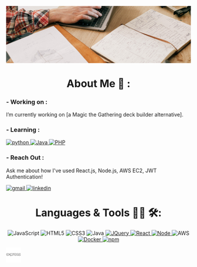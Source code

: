 <div align="center">
<img alt="Banner" align="center" src="https://github.com/cmccurd/cmccurd/blob/main/BG.jpg">
</div>

<h1 align="center" >About Me 💬 :</h1>

### - Working on :
I’m currently working on [a Magic the Gathering deck builder alternative].

### - Learning :
<a href="https://www.python.org/">
  <img src="https://github.com/cmccurd/ColoredBadges/blob/master/svg/dev/languages/python.svg" alt="python" style="vertical-align:top margin:6px 4px">
</a>
<a href="https://www.java.com/en/">
  <img src="https://github.com/cmccurd/ColoredBadges/blob/master/svg/dev/languages/java.svg" alt="Java" style="vertical-align:top margin:6px 4px">
</a>
<a href="https://www.php.net/">
  <img src="https://github.com/cmccurd/ColoredBadges/blob/master/svg/dev/languages/php.svg" alt="PHP" style="vertical-align:top margin:6px 4px">
</a>

### - Reach Out :
Ask me about how I've used React.js, Node.js, AWS EC2, JWT Authentication!
</br>

<a href="mailto:cam.alex.mccurdy@gmail.com">
  <img src="https://github.com/cmccurd/ColoredBadges/blob/master/svg/social/gmail.svg" alt="gmail" style="vertical-align:top margin:6px 4px">
</a>
<a href="https://www.linkedin.com/in/cmccurd/">
  <img src="https://github.com/cmccurd/ColoredBadges/blob/master/svg/social/linkedin.svg" alt="linkedin" style="vertical-align:top margin:6px 4px">
</a>

<h1 align="center" >Languages & Tools 👨‍💻 🛠:</h1>

<p align="center">
<!-- For more icons please follow  https://github.com/MikeCodesDotNET/ColoredBadges -->

  <img src="https://github.com/cmccurd/ColoredBadges/blob/master/svg/dev/languages/js.svg" alt="JavaScript" style="vertical-align:top margin:6px 4px">
  <img src="https://github.com/cmccurd/ColoredBadges/blob/master/svg/dev/languages/html.svg" alt="HTML5" style="vertical-align:top margin:6px 4px">
  <img src="https://github.com/cmccurd/ColoredBadges/blob/master/svg/dev/languages/css3.svg" alt="CSS3" style="vertical-align:top margin:6px 4px">
  <img src="https://github.com/cmccurd/ColoredBadges/blob/master/svg/dev/languages/java.svg" alt="Java" style="vertical-align:top margin:6px 4px">
  <a href="https://jquery.com/">
    <img src="https://github.com/cmccurd/ColoredBadges/blob/master/svg/dev/frameworks/jquery.svg" alt="JQuery" style="vertical-align:top margin:6px 4px">
  </a>  
  <a href="https://reactjs.org/">
    <img src="https://github.com/cmccurd/ColoredBadges/blob/master/svg/dev/frameworks/react.svg" alt="React" style="vertical-align:top margin:6px 4px">
  </a>  
  <a href="https://nodejs.dev/">
    <img src="https://github.com/cmccurd/ColoredBadges/blob/master/svg/dev/frameworks/nodejs.svg" alt="Node" style="vertical-align:top margin:6px 4px">
  </a>  
  <img src="https://github.com/cmccurd/ColoredBadges/blob/master/svg/dev/services/aws.svg" alt="AWS" style="vertical-align:top margin:6px 4px">
  <a href="https://hub.docker.com/">
    <img src="https://github.com/cmccurd/ColoredBadges/blob/master/svg/dev/tools/docker.svg" alt="Docker" style="vertical-align:top margin:6px 4px">
  </a>  
  <a href="https://www.npmjs.com">
    <img src="https://github.com/cmccurd/ColoredBadges/blob/master/svg/dev/services/npm.svg" alt="npm" style="vertical-align:top margin:6px 4px">
  </a>   
</p>

 <a href="https://expressjs.com" target="_blank" rel="noreferrer">
  <img src="https://raw.githubusercontent.com/devicons/devicon/master/icons/express/express-original-wordmark.svg" alt="express" width="40" height="40"/> 
<!--  </a>
 <a href="https://www.nginx.com" target="_blank" rel="noreferrer"> 
  <img src="https://raw.githubusercontent.com/devicons/devicon/master/icons/nginx/nginx-original.svg" alt="nginx" width="40" height="40"/> 
 </a>
 <a href="https://www.postgresql.org/">
  <img src="https://raw.githubusercontent.com/devicons/devicon/master/icons/postgresql/postgresql-original-wordmark.svg" alt="postgresql" width="40" height="40"/>
 </a>  
 <a href="https://www.mongodb.com/">
  <img src="https://raw.githubusercontent.com/devicons/devicon/master/icons/mongodb/mongodb-original-wordmark.svg" alt="mongodb" width="40" height="40"/> 
 </a>  
 <a href="https://www.mysql.com/">
  <img src="https://raw.githubusercontent.com/devicons/devicon/master/icons/mysql/mysql-original-wordmark.svg" alt="mysql" width="40" height="40"/>
 </a>  
 <a href="https://webpack.js.org" target="_blank" rel="noreferrer"> 
  <img src="https://raw.githubusercontent.com/devicons/devicon/d00d0969292a6569d45b06d3f350f463a0107b0d/icons/webpack/webpack-original-wordmark.svg" alt="webpack" width="40" height="40"/> 
 </a>
 <a href="https://babeljs.io/" target="_blank" rel="noreferrer"> 
  <img src="https://www.vectorlogo.zone/logos/babeljs/babeljs-icon.svg" alt="babel" width="40" height="40"/> 
 </a> -->
